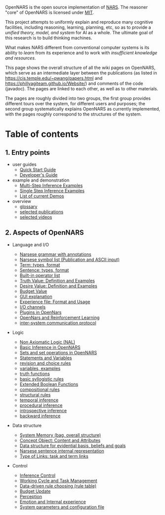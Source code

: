 OpenNARS is the open source implementation of [NARS](https://cis.temple.edu/~pwang/NARS-Intro.html).
The reasoner "core" of OpenNARS is licensed under [MIT](https://opensource.org/licenses/MIT).

This project attempts to uniformly explain and reproduce many cognitive facilities, including reasoning, learning, planning, etc, so as to provide a _unified theory, model, and system_ for AI as a whole. The ultimate goal of this research is to build thinking machines.

What makes NARS different from conventional computer systems is its ability to _learn_ from its experience and to work with _insufficient knowledge and resources_.

This page shows the overall structure of all the wiki pages on OpenNARS, which serve as an intermediate layer between the publications (as listed in https://cis.temple.edu/~pwang/papers.html and https://phillyagiteam.github.io/Website/) and comments of the code (javadoc). The pages are linked to each other, as well as to other materials.

The pages are roughly divided into two groups, the first group provides different tours over the system, for different users and purposes; the second group systematically explains OpenNARS as currently implemented, with the pages roughly correspond to the structures of the system.

# Table of contents
## 1. Entry points
  - user guides
    * [Quick Start Guide](https://github.com/opennars/opennars/wiki/Quick-Start-Guide)
    * [Developer's Guide](https://github.com/opennars/opennars/wiki/Developers-Guide)
  - example and demonstration
    * [Multi-Step Inference Examples](https://github.com/opennars/opennars/wiki/MultiStep-Examples)
    * [Single Step Inference Examples](https://github.com/opennars/opennars/wiki/Single-step-Inference-examples)
    * [List of current Demos](https://github.com/opennars/opennars/wiki/List-of-current-Demos) 
  - overview
    * [glossary](https://github.com/opennars/opennars/wiki/OpenNARS-Glossary)
    * [selected publications](https://github.com/opennars/opennars/wiki/Publications)
    * [selected videos](https://github.com/opennars/opennars/wiki/Selected-Vidseos)


## 2. Aspects of OpenNARS
  - Language and I/O
    * [Narsese grammar with annotations](https://github.com/opennars/opennars/wiki/Input-Output-Format)
    * [Narsese symbol list (Publication and ASCII input)](https://github.com/opennars/opennars/wiki/Narsese-symbol-list-(ASCII-version-))
    * [Term: types, format](https://github.com/opennars/opennars/wiki/Term:-types,-format)
    * [Sentence: types, format](https://github.com/opennars/opennars/wiki/Sentence:-types,-format)
    * [Built-in operator list](https://github.com/opennars/opennars/wiki/Built-in-operator-list)
    * [Truth Value: Definition and Examples](https://github.com/opennars/opennars/wiki/Truth-Value:-Definition-and-Examples)
    * [Desire Value: Definition and Examples](https://github.com/opennars/opennars/wiki/Desire-Value:-Definition-and-Examples)
    * [Budget Value](https://github.com/opennars/opennars/wiki/Budget-Value)
    * [GUI explanation](https://github.com/opennars/opennars/wiki/Graphical-User-Interface)
    * [Experience file: Format and Usage](https://github.com/opennars/opennars/wiki/Experience-file:-Format-and-Usage)
    * [I/O channels](https://github.com/opennars/opennars/wiki/Input-and-Output-Channels)
    * [Plugins in OpenNars](https://github.com/opennars/opennars/wiki/Plugins)
    * [OpenNars and Reinforcement Learning](https://github.com/opennars/opennars/wiki/Reinforcement-Learning)
    * [inter-system communication protocol](https://github.com/opennars/opennars/wiki/NarNode,-communication-between-reasoners-over-UDP)
    
  - Logic
    * [Non Axiomatic Logic (NAL)](https://github.com/opennars/opennars/wiki/Non-Axiomatic-Logic-(NAL),-Logic-behind-OpenNARS) 
    * [Basic Inference in OpenNARS](https://github.com/opennars/opennars/wiki/Basic-Inference-in-OpenNARS)
    * [Sets and set operations in OpenNARS](https://github.com/opennars/opennars/wiki/Sets-and-set-operations-in-OpenNARS)
    * [Statements and Variables](https://github.com/opennars/opennars/wiki/Statements-and-Variables-in-OpenNARS)
    * [revision and choice rules](https://github.com/opennars/opennars/wiki/Revision-and-Choice-Rules)
    * [variables, examples](https://github.com/opennars/opennars/wiki/Use-of-Variables-in-OpenNARS)
    * [truth functions](https://github.com/opennars/opennars/wiki/Truth-Functions)
    * [basic syllogistic rules](https://github.com/opennars/opennars/wiki/Basic-Syllogistic-Rules)
    * [Extended Boolean Functions](https://github.com/opennars/opennars/wiki/Extended-Boolean-Functions-in-OpenNARS)
    * [compositional rules](https://github.com/opennars/opennars/wiki/Composition)
    * [structural rules](https://github.com/opennars/opennars/wiki/Structure)
    * [temporal inference](https://github.com/opennars/opennars/wiki/Temporal-Inference)
    * [procedural inference](https://github.com/opennars/opennars/wiki/Procedural-Inference) 
    * [introspective inference](https://github.com/opennars/opennars/wiki/Introspective-Inference)
    * [backward inference](https://github.com/opennars/opennars/wiki/Backward-Inference-in-OpenNARS) 

  - Data structure
    * [System Memory (bag, overall structure)](https://github.com/opennars/opennars/wiki/System-Memory-(bag,-overall-structure))
    * [Concept Object: Content and Attributes](https://github.com/opennars/opennars/wiki/Concept-Object:-Content-and-Attributes)
    * [Data structure for evidential basis, beliefs and goals](https://github.com/opennars/opennars/wiki/Data-structure-for-evidential-basis,-beliefs-and-goals)
    * [Narsese sentence internal representation](https://github.com/opennars/opennars/wiki/Narsese-Sentence-Internal--Representation)
    * [Type of Links: task and term links](https://github.com/opennars/opennars/wiki/Types-of-Links:-task-and-term-links)
    
  - Control
    * [Inference Control](https://github.com/opennars/opennars/wiki/Inference-Control)
    * [Working Cycle and Task Management](https://github.com/opennars/opennars/wiki/Working-Cycle-and-Tasks-Management-in-OpenNARS)
    * [Data-driven rule choosing (rule table)](https://github.com/opennars/opennars/wiki/Data-driven-rule-choosing-(rule-table))
    * [Budget Update](https://github.com/opennars/opennars/wiki/Budget-Update)
    * [Perception](https://github.com/opennars/opennars/wiki/Perception-In-OpenNARS)
    * [Emotion and Internal experience](https://github.com/opennars/opennars/wiki/Emotion-and-Internal-experience)
    * [System parameters and configuration file](https://github.com/opennars/opennars/wiki/System-parameters-and-configuration-file)